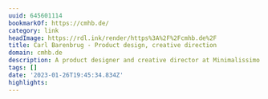 ```yaml
---
uuid: 645601114
bookmarkOf: https://cmhb.de/
category: link
headImage: https://rdl.ink/render/https%3A%2F%2Fcmhb.de%2F
title: Carl Barenbrug - Product design, creative direction
domain: cmhb.de
description: A product designer and creative director at Minimalissimo and 099
tags: []
date: '2023-01-26T19:45:34.834Z'
highlights:
---
```



